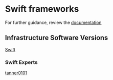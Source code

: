 # Swift frameworks

For further guidance, review the [documentation](https://frameworkbenchmarks.readthedocs.org/en/latest/)

## Infrastructure Software Versions

[Swift](https://swift.org)

### Swift Experts

[tanner0101](https://github.com/tanner0101)
